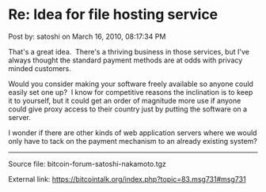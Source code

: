 # Re: Idea for file hosting service

Post by: satoshi on March 16, 2010, 08:17:34 PM

That's a great idea. &nbsp;There's a thriving business in those services, but I've always thought the standard payment methods are at odds with privacy minded customers.

Would you consider making your software freely available so anyone could easily set one up? &nbsp;I know for competitive reasons the inclination is to keep it to yourself, but it could get an order of magnitude more use if anyone could give proxy access to their country just by putting the software on a server.

I wonder if there are other kinds of web application servers where we would only have to tack on the payment mechanism to an already existing system?

---

Source file: bitcoin-forum-satoshi-nakamoto.tgz

External link: https://bitcointalk.org/index.php?topic=83.msg731#msg731
